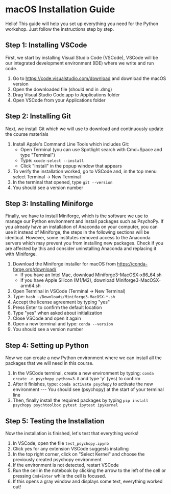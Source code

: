 # macOS Installation Guide
Hello! This guide will help you set up everything you need for the Python workshop.
Just follow the instructions step by step.

## Step 1: Installing VSCode
First, we start by installing Visual Studio Code (VSCode),
VSCode will be our integrated development environment (IDE) where we write and run code.
1. Go to https://code.visualstudio.com/download and download the macOS version
2. Open the downloaded file (should end in .dmg)
3. Drag Visual Studio Code.app to Applications folder
4. Open VSCode from your Applications folder

## Step 2: Installing Git
Next, we install Git which we will use to download and continuously update the course materials
1. Install Apple's Command Line Tools which includes Git:
   - Open Terminal (you can use Spotlight search with Cmd+Space and type "Terminal")
   - Type: `xcode-select --install`
   - Click "Install" in the popup window that appears
2. To verify the installation worked, go to VSCode and, in the top menu select Terminal -> New Terminal
3. In the terminal that opened, type `git --version`
4. You should see a version number

## Step 3: Installing Miniforge
Finally, we have to install Miniforge, which is the software we use to manage our Python environment and install packages such as PsychoPy.
If you already have an installation of Anaconda on your computer, you can use it instead of Miniforge, the steps in the following sections will be identical.
However, some institutes removed access to the Anaconda servers which may prevent you from installing new packages.
Check if you are affected by this and consider uninstalling Anaconda and replacing it with Miniforge.
1. Download the Miniforge installer for macOS from https://conda-forge.org/download/
   - If you have an Intel Mac, download Miniforge3-MacOSX-x86_64.sh
   - If you have Apple Silicon (M1/M2), download Miniforge3-MacOSX-arm64.sh
2. Open Terminal in VSCode (Terminal -> New Terminal)
3. Type: `bash ~/Downloads/Miniforge3-MacOSX-*.sh`
4. Accept the license agreement by typing "yes"
5. Press Enter to confirm the default location
6. Type "yes" when asked about initialization
7. Close VSCode and open it again
8. Open a new terminal and type: `conda --version`
9. You should see a version number

## Step 4: Setting up Python
Now we can create a new Python environment where we can install all the packages that we will need in this course.
1. In the VSCode terminal, create a new environment by typing: `conda create -n psychopy python=3.8` and type 'y' (yes) to confirm
2. After it finishes, type: `conda activate psychopy` to activate the new environment --- You should see (psychopy) at the start of your terminal line
3. Then, finally install the required packages by typing `pip install psychopy psychtoolbox pytest ipytest ipykernel`

## Step 5: Testing the Installation
Now the installation is finished, let's test that everything works!
1. In VSCode, open the file `test_psychopy.ipynb`
2. Click yes for any extension VSCode suggests installing
3. In the top right corner, click on "Select Kernel" and choose the previously created psychopy environment
4. If the environment is not detected, restart VSCode
5. Run the cell in the notebook by clicking the arrow to the left of the cell or pressing `Cmd+Enter` while the cell is focused.
6. If this opens a gray window and displays some text, everything worked out!